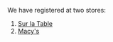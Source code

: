 We have registered at two stores:

1. [Sur la Table][surlatable]  
2. [Macy's][macys]

[surlatable]: https://www.surlatable.com/registry/giftRegistryList.jsp?id=2002551493259
[macys]: https://www.macys.com/wgl/registry/guest/7111233
